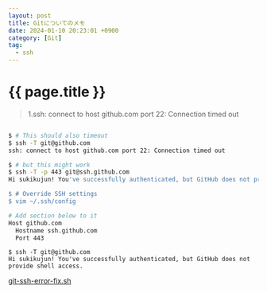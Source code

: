 ```yaml
---
layout: post
title: Gitについてのメモ
date: 2024-01-10 20:23:01 +0900
category: [Git]
tag: 
  - ssh
---
```


# {{ page.title }}

> 1.ssh: connect to host github.com port 22: Connection timed out

```sh

$ # This should also timeout
$ ssh -T git@github.com
ssh: connect to host github.com port 22: Connection timed out

$ # but this might work
$ ssh -T -p 443 git@ssh.github.com
Hi sukikujun! You've successfully authenticated, but GitHub does not provide shell access.

$ # Override SSH settings
$ vim ~/.ssh/config
```

```sh
# Add section below to it
Host github.com
  Hostname ssh.github.com
  Port 443
```

```
$ ssh -T git@github.com
Hi sukikujun! You've successfully authenticated, but GitHub does not
provide shell access.
```

[git-ssh-error-fix.sh](https://gist.github.com/Tamal/1cc77f88ef3e900aeae65f0e5e504794)
